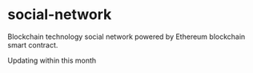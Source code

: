 # social-network
Blockchain technology social network powered by Ethereum blockchain smart contract.

Updating within this month
